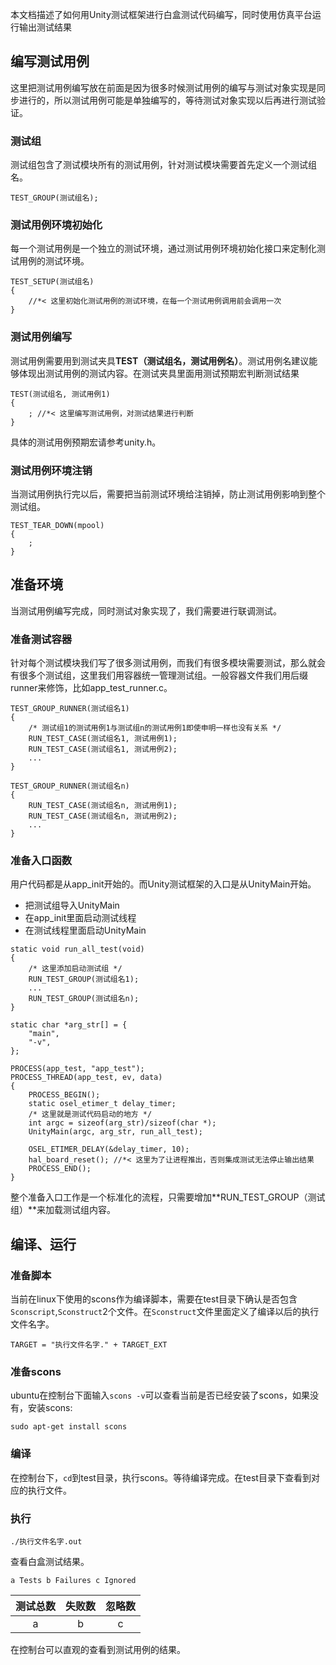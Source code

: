 本文档描述了如何用Unity测试框架进行白盒测试代码编写，同时使用仿真平台运行输出测试结果

## 编写测试用例
这里把测试用例编写放在前面是因为很多时候测试用例的编写与测试对象实现是同步进行的，所以测试用例可能是单独编写的，等待测试对象实现以后再进行测试验证。
### 测试组
测试组包含了测试模块所有的测试用例，针对测试模块需要首先定义一个测试组名。
```code
TEST_GROUP(测试组名);
```

### 测试用例环境初始化
每一个测试用例是一个独立的测试环境，通过测试用例环境初始化接口来定制化测试用例的测试环境。
```code
TEST_SETUP(测试组名)
{
    //*< 这里初始化测试用例的测试环境，在每一个测试用例调用前会调用一次
}
```

### 测试用例编写
测试用例需要用到测试夹具**TEST（测试组名，测试用例名）**。测试用例名建议能够体现出测试用例的测试内容。在测试夹具里面用测试预期宏判断测试结果
```code
TEST(测试组名, 测试用例1)
{
    ; //*< 这里编写测试用例，对测试结果进行判断
}
```
具体的测试用例预期宏请参考unity.h。

### 测试用例环境注销
当测试用例执行完以后，需要把当前测试环境给注销掉，防止测试用例影响到整个测试组。
```code
TEST_TEAR_DOWN(mpool)
{
    ;
}
```

## 准备环境
当测试用例编写完成，同时测试对象实现了，我们需要进行联调测试。

### 准备测试容器
针对每个测试模块我们写了很多测试用例，而我们有很多模块需要测试，那么就会有很多个测试组，这里我们用容器统一管理测试组。一般容器文件我们用后缀runner来修饰，比如app_test_runner.c。
```code
TEST_GROUP_RUNNER(测试组名1)
{
    /* 测试组1的测试用例1与测试组n的测试用例1即使申明一样也没有关系 */
    RUN_TEST_CASE(测试组名1, 测试用例1); 
    RUN_TEST_CASE(测试组名1, 测试用例2);
    ...
}

TEST_GROUP_RUNNER(测试组名n)
{
    RUN_TEST_CASE(测试组名n, 测试用例1);
    RUN_TEST_CASE(测试组名n, 测试用例2);
    ...
}
```

### 准备入口函数
用户代码都是从app_init开始的。而Unity测试框架的入口是从UnityMain开始。

- 把测试组导入UnityMain
- 在app_init里面启动测试线程
- 在测试线程里面启动UnityMain

```code
static void run_all_test(void)
{
    /* 这里添加启动测试组 */
    RUN_TEST_GROUP(测试组名1); 
    ...
    RUN_TEST_GROUP(测试组名n);
}

static char *arg_str[] = {
    "main",
    "-v",
};

PROCESS(app_test, "app_test");
PROCESS_THREAD(app_test, ev, data)
{
    PROCESS_BEGIN();
    static osel_etimer_t delay_timer;
    /* 这里就是测试代码启动的地方 */
    int argc = sizeof(arg_str)/sizeof(char *);
    UnityMain(argc, arg_str, run_all_test);

    OSEL_ETIMER_DELAY(&delay_timer, 10);  
    hal_board_reset(); //*< 这里为了让进程推出，否则集成测试无法停止输出结果
    PROCESS_END();
}
```

整个准备入口工作是一个标准化的流程，只需要增加**RUN_TEST_GROUP（测试组）**来加载测试组内容。

## 编译、运行
### 准备脚本
当前在linux下使用的scons作为编译脚本，需要在test目录下确认是否包含`Sconscript`,`Sconstruct`2个文件。在`Sconstruct`文件里面定义了编译以后的执行文件名字。

```code
TARGET = "执行文件名字." + TARGET_EXT  
```

### 准备scons
ubuntu在控制台下面输入`scons -v`可以查看当前是否已经安装了scons，如果没有，安装scons:

```code
sudo apt-get install scons
```

### 编译
在控制台下，`cd`到test目录，执行scons。等待编译完成。在test目录下查看到对应的执行文件。

### 执行
```code
./执行文件名字.out
```
查看白盒测试结果。
```
a Tests b Failures c Ignored
```
|   测试总数  |  失败数  |  忽略数 |
|   :---:     |  :---:   |  :---:  | 
|       a     |     b    |    c    |
在控制台可以直观的查看到测试用例的结果。